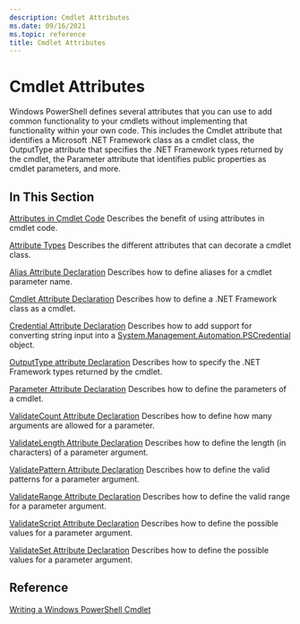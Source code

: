 ```yaml
---
description: Cmdlet Attributes
ms.date: 09/16/2021
ms.topic: reference
title: Cmdlet Attributes
---
```

# Cmdlet Attributes

Windows PowerShell defines several attributes that you can use to add common functionality to your
cmdlets without implementing that functionality within your own code. This includes the Cmdlet
attribute that identifies a Microsoft .NET Framework class as a cmdlet class, the OutputType
attribute that specifies the .NET Framework types returned by the cmdlet, the Parameter attribute
that identifies public properties as cmdlet parameters, and more.

## In This Section

[Attributes in Cmdlet Code](./attributes-in-cmdlet-code.md) Describes the benefit of using
attributes in cmdlet code.

[Attribute Types](./attribute-types.md) Describes the different attributes that can decorate a
cmdlet class.

[Alias Attribute Declaration](./alias-attribute-declaration.md) Describes how to define aliases for
a cmdlet parameter name.

[Cmdlet Attribute Declaration](./cmdlet-attribute-declaration.md) Describes how to define a .NET
Framework class as a cmdlet.

[Credential Attribute Declaration](./credential-attribute-declaration.md) Describes how to add
support for converting string input into a
[System.Management.Automation.PSCredential](/dotnet/api/System.Management.Automation.PSCredential)
object.

[OutputType attribute Declaration](./outputtype-attribute-declaration.md) Describes how to specify
the .NET Framework types returned by the cmdlet.

[Parameter Attribute Declaration](./parameter-attribute-declaration.md) Describes how to define the
parameters of a cmdlet.

[ValidateCount Attribute Declaration](./validatecount-attribute-declaration.md) Describes how to
define how many arguments are allowed for a parameter.

[ValidateLength Attribute Declaration](./validatelength-attribute-declaration.md) Describes how to
define the length (in characters) of a parameter argument.

[ValidatePattern Attribute Declaration](./validatepattern-attribute-declaration.md) Describes how to
define the valid patterns for a parameter argument.

[ValidateRange Attribute Declaration](./validaterange-attribute-declaration.md) Describes how to
define the valid range for a parameter argument.

[ValidateScript Attribute Declaration](./validatescript-attribute-declaration.md) Describes how to
define the possible values for a parameter argument.

[ValidateSet Attribute Declaration](./validateset-attribute-declaration.md) Describes how to define
the possible values for a parameter argument.

## Reference

[Writing a Windows PowerShell Cmdlet](./writing-a-windows-powershell-cmdlet.md)
